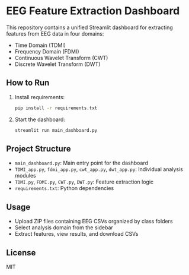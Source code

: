 # EEG Feature Extraction Dashboard

This repository contains a unified Streamlit dashboard for extracting features from EEG data in four domains:
- Time Domain (TDMI)
- Frequency Domain (FDMI)
- Continuous Wavelet Transform (CWT)
- Discrete Wavelet Transform (DWT)

## How to Run

1. Install requirements:
   ```bash
   pip install -r requirements.txt
   ```
2. Start the dashboard:
   ```bash
   streamlit run main_dashboard.py
   ```

## Project Structure
- `main_dashboard.py`: Main entry point for the dashboard
- `TDMI_app.py`, `fdmi_app.py`, `cwt_app.py`, `dwt_app.py`: Individual analysis modules
- `TDMI.py`, `FDMI.py`, `CWT.py`, `DWT.py`: Feature extraction logic
- `requirements.txt`: Python dependencies

## Usage
- Upload ZIP files containing EEG CSVs organized by class folders
- Select analysis domain from the sidebar
- Extract features, view results, and download CSVs

## License
MIT
